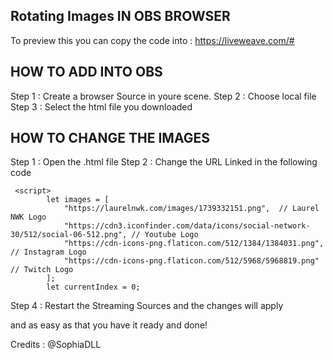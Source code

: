 ## Rotating Images IN OBS BROWSER

To preview this you can copy the code into : https://liveweave.com/#

## HOW TO ADD INTO OBS

Step 1 : Create a browser Source in youre scene. 
Step 2 : Choose local file
Step 3 : Select the html file you downloaded

## HOW TO CHANGE THE IMAGES

Step 1 : Open the .html file
Step 2 : Change the URL Linked in the following code
```
 <script>
        let images = [
            "https://laurelnwk.com/images/1739332151.png",  // Laurel NWK Logo
            "https://cdn3.iconfinder.com/data/icons/social-network-30/512/social-06-512.png", // Youtube Logo
            "https://cdn-icons-png.flaticon.com/512/1384/1384031.png", // Instagram Logo
            "https://cdn-icons-png.flaticon.com/512/5968/5968819.png" // Twitch Logo
        ];
        let currentIndex = 0;
```
Step 4 : Restart the Streaming Sources and the changes will apply

and as easy as that you have it ready and done!

Credits : @SophiaDLL
